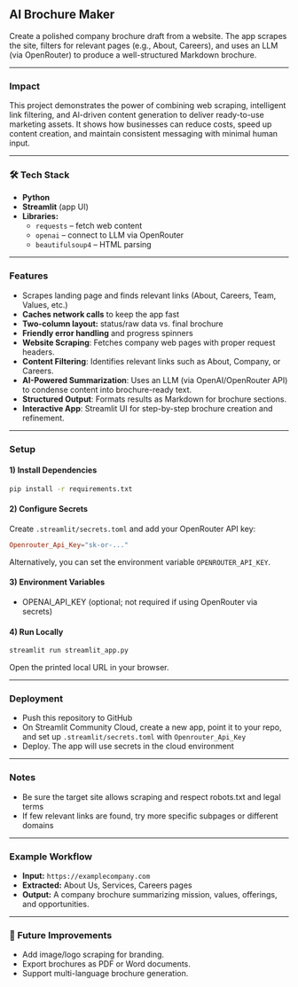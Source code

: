 ## AI Brochure Maker 

Create a polished company brochure draft from a website. The app scrapes the site, filters for relevant pages (e.g., About, Careers), and uses an LLM (via OpenRouter) to produce a well-structured Markdown brochure.

---

### Impact
This project demonstrates the power of combining web scraping, intelligent link filtering, and Al-driven content generation to deliver ready-to-use marketing assets. It shows how businesses can reduce costs, speed up content creation, and maintain consistent messaging with minimal human input.

---

### 🛠️ Tech Stack
- **Python**
- **Streamlit** (app UI)
- **Libraries:**
  - `requests` – fetch web content
  - `openai` – connect to LLM via OpenRouter
  - `beautifulsoup4` – HTML parsing

---

### Features
- Scrapes landing page and finds relevant links (About, Careers, Team, Values, etc.)
- **Caches network calls** to keep the app fast
- **Two-column layout:** status/raw data vs. final brochure
- **Friendly error handling** and progress spinners
- **Website Scraping**: Fetches company web pages with proper request headers.
- **Content Filtering**: Identifies relevant links such as About, Company, or Careers.
- **AI-Powered Summarization**: Uses an LLM (via OpenAI/OpenRouter API) to condense content into brochure-ready text.
- **Structured Output**: Formats results as Markdown for brochure sections.
- **Interactive App**: Streamlit UI for step-by-step brochure creation and refinement.

---

### Setup

#### 1) Install Dependencies
```bash
pip install -r requirements.txt
```

#### 2) Configure Secrets
Create `.streamlit/secrets.toml` and add your OpenRouter API key:
```toml
Openrouter_Api_Key="sk-or-..."
```

Alternatively, you can set the environment variable `OPENROUTER_API_KEY`.

#### 3) Environment Variables
- OPENAI_API_KEY (optional; not required if using OpenRouter via secrets)

#### 4) Run Locally
```bash
streamlit run streamlit_app.py
```

Open the printed local URL in your browser.

---

### Deployment
- Push this repository to GitHub
- On Streamlit Community Cloud, create a new app, point it to your repo, and set up `.streamlit/secrets.toml` with `Openrouter_Api_Key`
- Deploy. The app will use secrets in the cloud environment

---

### Notes
- Be sure the target site allows scraping and respect robots.txt and legal terms
- If few relevant links are found, try more specific subpages or different domains

---


### Example Workflow
- **Input:** `https://examplecompany.com`
- **Extracted:** About Us, Services, Careers pages
- **Output:** A company brochure summarizing mission, values, offerings, and opportunities.

---

### 🔮 Future Improvements
- Add image/logo scraping for branding.
- Export brochures as PDF or Word documents.
- Support multi-language brochure generation.

